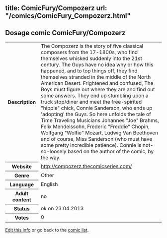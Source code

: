 title: ComicFury/Compozerz
url: "/comics/ComicFury_Compozerz.html"
---
Dosage comic ComicFury/Compozerz
-----------------------------------------

<p id="msg"></p>
<script type="text/javascript">
if (window.location.search === '?edit_info_mail=sent_ok') {
  var elem = document.getElementById("msg");
  elem.innerHTML = 'Edited information sucessfully sent.';
  elem.className = 'ok';
}
</script>
<table class="comicinfo">
<tr>
<th>Description</th><td>The Compozerz is the story of five classical composers from the 17-1800s, who find themselves whisked suddenly into the 21st century. The Guys have no idea why or how this happened, and to top things off, they find themselves stranded in the middle of the North American Desert. Frightened and confused, The Boys must figure out where they are and find out some answers. They end up stumbling upon a truck stop/diner and meet the free-spirited &quot;hippie&quot; chick, Connie Sanderson, who ends up 'adopting' the Guys. So here unfolds the tale of Time Traveling Musicians Johannes &quot;Joe&quot; Brahms, Felix Mendelssohn, Frederic &quot;Freddie&quot; Chopin, Wolfgang &quot;Wolfie&quot; Mozart, Ludwig Van Beethoven and of course, Miss Sanderson (who must have some pretty incredible patience). Connie is not-so-loosely based on the author of the comic, by the way.</td>
</tr>
<tr>
<th>Website</th><td><a href="http://compozerz.thecomicseries.com/">http://compozerz.thecomicseries.com/</a></td>
</tr>
<tr>
<th>Genre</th><td>Other</td>
</tr>
<tr>
<th>Language</th><td>English</td>
</tr>
<tr>
<th>Adult content</th><td>no</td>
</tr>
<tr>
<th>Status</th><td>ok on 23.04.2013</td>
</tr>
<tr>
<th>Votes</th><td>0</td>
</tr>
</table>

[Edit this info](ComicFury_Compozerz_edit.html) or go back to the [comic list](../comic-index.html).

